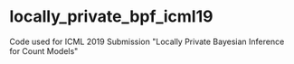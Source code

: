 # locally_private_bpf_icml19
Code used for ICML 2019 Submission "Locally Private Bayesian Inference for Count Models"
